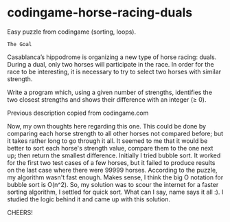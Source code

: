 # codingame-horse-racing-duals
Easy puzzle from codingame (sorting, loops).


	The Goal

Casablanca’s hippodrome is organizing a new type of horse racing: duals. During a dual, only two horses will participate in the race. In order for the race to be interesting, it is necessary to try to select two horses with similar strength.

Write a program which, using a given number of strengths, identifies the two closest strengths and shows their difference with an integer (≥ 0).

Previous description copied from codingame.com

Now, my own thoughts here regarding this one. This could be done by comparing each horse strength to all other horses not compared before; but it takes rather long to go through it all. It seemed to me that it would be better to sort each horse's strength value, compare them to the one next up; then return the smallest difference.
Initially I tried bubble sort. It worked for the first two test cases of a few horses, but it failed to produce results on the last case where there were 99999 horses. According to the puzzle, my algorithm wasn't fast enough. Makes sense, I think the big O notation for bubble sort is O(n^2).
So, my solution was to scour the internet for a faster sorting algorithm, I settled for quick sort. What can I say, name says it all :). I studied the logic behind it and came up with this solution.

CHEERS!

